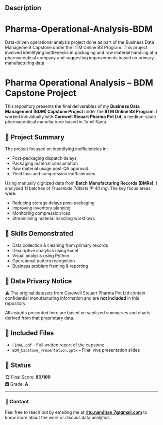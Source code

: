 ## Description
# Pharma-Operational-Analysis-BDM
Data-driven operational analysis project done as part of the Business Data Management Capstone under the IITM Online BS Program. This project involved identifying bottlenecks in packaging and raw material handling at a pharmaceutical company and suggesting improvements based on primary manufacturing data.

# Pharma Operational Analysis – BDM Capstone Project

This repository presents the final deliverables of my **Business Data Management (BDM) Capstone Project** under the **IITM Online BS Program**. I worked individually with **Carewell Steuart Pharma Pvt Ltd**, a medium-scale pharmaceutical manufacturer based in Tamil Nadu.

## 📌 Project Summary

The project focused on identifying inefficiencies in:

- Post-packaging dispatch delays
- Packaging material consumption
- Raw material usage post-QA approval
- Yield loss and compression inefficiencies

Using manually digitized data from **Batch Manufacturing Records (BMRs)**, I analyzed 11 batches of *Frusemide Tablets IP 40 mg*. The key focus areas were:

- Reducing storage delays post-packaging
- Improving inventory planning
- Monitoring compression loss
- Streamlining material handling workflows

## 🧠 Skills Demonstrated

- Data collection & cleaning from primary records
- Descriptive analytics using Excel
- Visual analysis using Python
- Operational pattern recognition
- Business problem framing & reporting

## 🚫 Data Privacy Notice

⚠️ The original datasets from Carewell Steuart Pharma Pvt Ltd contain confidential manufacturing information and are **not included** in this repository.

All insights presented here are based on sanitized summaries and charts derived from that proprietary data.

## 📁 Included Files

- `FINAL.pdf` – Full written report of the capstone
- `BDM_Capstone_Presentation.pptx` – Final viva presentation slides

## 📍 Status
  
🏆 Final Score: **80/100**  
🅰️ Grade: **A**

---

### 💬 Contact

Feel free to reach out by emailing me at **ritu.nandhan.7@gmail.com** to know more about the work or discuss data analytics.


